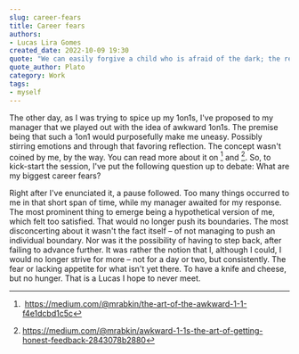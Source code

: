 ```yaml
---
slug: career-fears
title: Career fears
authors:
- Lucas Lira Gomes
created_date: 2022-10-09 19:30
quote: "We can easily forgive a child who is afraid of the dark; the real tragedy of life is when men are afraid of the light."
quote_author: Plato
category: Work
tags:
- myself
---
```


The other day, as I was trying to spice up my 1on1s, I've proposed to my manager that we played out with the idea of awkward 1on1s. The premise being that such a 1on1 would purposefully make me uneasy. Possibly stirring emotions and through that favoring reflection. The concept wasn't coined by me, by the way. You can read more about it on [^1] and [^2]. So, to kick-start the session, I've put the following question up to debate: What are my biggest career fears?

Right after I've enunciated it, a pause followed. Too many things occurred to me in that short span of time, while my manager awaited for my response. The most prominent thing to emerge being a hypothetical version of me, which felt too satisfied. That would no longer push its boundaries. The most disconcerting about it wasn't the fact itself – of not managing to push an individual boundary. Nor was it the possibility of having to step back, after failing to advance further. It was rather the notion that I, although I could, I would no longer strive for more – not for a day or two, but consistently. The fear or lacking appetite for what isn't yet there. To have a knife and cheese, but no hunger. That is a Lucas I hope to never meet.

[^1]: https://medium.com/@mrabkin/the-art-of-the-awkward-1-1-f4e1dcbd1c5c
[^2]: https://medium.com/@mrabkin/awkward-1-1s-the-art-of-getting-honest-feedback-2843078b2880
